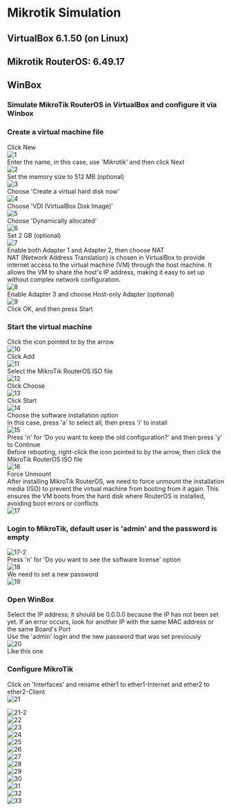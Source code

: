 # Mikrotik Simulation
## VirtualBox 6.1.50 (on Linux)
## Mikrotik RouterOS: 6.49.17
## WinBox

### Simulate MikroTik RouterOS in VirtualBox and configure it via Winbox  

### Create a virtual machine file
Click New  
![1](https://github.com/user-attachments/assets/c6c9406f-7b0a-4bca-8428-d5df4db73ee6)  
Enter the name, in this case, use 'Mikrotik' and then click Next  
![2](https://github.com/user-attachments/assets/3f8a897b-0e16-4374-a1c5-016921354886)  
Set the memory size to 512 MB (optional)  
![3](https://github.com/user-attachments/assets/fb0393f5-c1e1-43a4-8d8e-0c55941435ad)  
Choose 'Create a virtual hard disk now'  
![4](https://github.com/user-attachments/assets/5c116f95-8b96-42e2-a416-17c0ffa76016)  
Choose 'VDI (VirtualBox Disk Image)'  
![5](https://github.com/user-attachments/assets/04c9fb74-eb1a-4712-88a8-22c29f7f3739)  
Choose 'Dynamically allocated'  
![6](https://github.com/user-attachments/assets/1efe0d84-ec6f-41e1-a756-03ea72672cab)  
Set 2 GB (optional)  
![7](https://github.com/user-attachments/assets/862cc3b5-6123-469b-936d-85233bf7e88d)  
Enable both Adapter 1 and Adapter 2, then choose NAT  
NAT (Network Address Translation) is chosen in VirtualBox to provide internet access to the virtual machine (VM) through the host machine. It allows the VM to share the host's IP address, making it easy to set up without complex network configuration.  
![8](https://github.com/user-attachments/assets/7cbda8ed-56ae-4610-b1bb-6cd11c701576)  
Enable Adapter 3 and choose Host-only Adapter (optional)  
![9](https://github.com/user-attachments/assets/4595c055-7369-4a4d-ae22-bb839354a97d)  
Click OK, and then press Start  
### Start the virtual machine
Click the icon pointed to by the arrow  
![10](https://github.com/user-attachments/assets/e1cd91cf-48bb-4834-a91c-dc6fc8d7c979)  
Click Add  
![11](https://github.com/user-attachments/assets/c3cca75b-71d2-4773-992e-d7b177d1c8d4)  
Select the MikroTik RouterOS ISO file  
![12](https://github.com/user-attachments/assets/e98df8b7-2266-4b66-b57e-c7a02a8bd87b)  
Click Choose  
![13](https://github.com/user-attachments/assets/8598a927-16af-4fc1-9c37-9b51e30f305a)  
Click Start  
![14](https://github.com/user-attachments/assets/c59b3d5d-2e29-4457-8674-1e76a76e1ee0)  
Choose the software installation option  
In this case, press 'a' to select all, then press 'i' to install  
![15](https://github.com/user-attachments/assets/dfd7d6a6-a345-414f-a05c-8114424694eb)  
Press 'n' for 'Do you want to keep the old configuration?' and then press 'y' to Continue  
Before rebooting, right-click the icon pointed to by the arrow, then click the MikroTik RouterOS ISO file  
![16](https://github.com/user-attachments/assets/6abec516-53a2-4bb5-bff8-c4e36b06b6a8)  
Force Unmount  
After installing MikroTik RouterOS, we need to force unmount the installation media (ISO) to prevent the virtual machine from booting from it again. This ensures the VM boots from the hard disk where RouterOS is installed, avoiding boot errors or conflicts  
![17](https://github.com/user-attachments/assets/4fdc2650-f1ce-40bb-b0f9-3e0ebe7b0cb2)  
### Login to MikroTik, default user is 'admin' and the password is empty  
![17-2](https://github.com/user-attachments/assets/cfaec642-037a-44d1-9fd6-f53aa91264e1)  
Press 'n' for 'Do you want to see the software license' option  
![18](https://github.com/user-attachments/assets/5811a267-f1d7-4cbe-b0bc-99b0d1204d4f)  
We need to set a new password  
![19](https://github.com/user-attachments/assets/ebd1f1c5-6f25-4ec6-af9f-aacd23fb8cd3)  
### Open WinBox  
Select the IP address; it should be 0.0.0.0 because the IP has not been set yet. If an error occurs, look for another IP with the same MAC address or the same Board's Port  
Use the 'admin' login and the new password that was set previously  
![20](https://github.com/user-attachments/assets/680772b6-63c4-4ffb-9b04-891ce13c8ee0)  
Like this one  
### Configure MikroTik  
Click on 'Interfaces' and rename ether1 to ether1-Internet and ether2 to ether2-Client  
![21](https://github.com/user-attachments/assets/f00aafc2-eeb0-4c82-9678-2e2f87295ba1)  
  
![21-2](https://github.com/user-attachments/assets/7eb3a0e6-703c-4aab-adad-a181d4eeb241)  
![22](https://github.com/user-attachments/assets/6aa0dda5-50a9-457e-8baa-f9bebce51ec8)  
![23](https://github.com/user-attachments/assets/3499c175-01e7-448b-b034-07887302e2b1)  
![24](https://github.com/user-attachments/assets/6e7d39a3-8045-48fb-9c84-23274c09e751)  
![25](https://github.com/user-attachments/assets/8baefd96-75f4-4a04-bd0c-a10fc6feba9e)  
![26](https://github.com/user-attachments/assets/1e9efcb5-a58b-4d54-ab50-856c8a242406)  
![27](https://github.com/user-attachments/assets/23a35bda-06c9-4951-8d39-e05d03bf5c0e)  
![28](https://github.com/user-attachments/assets/e81104f6-d088-4ecb-b170-f69465944c39)  
![29](https://github.com/user-attachments/assets/dc39ea82-59f3-4996-88dd-22d89ab6d093)  
![30](https://github.com/user-attachments/assets/a7fe8036-2a62-4fd8-b927-adb8c6d0ac84)  
![31](https://github.com/user-attachments/assets/81e2bde8-58cd-489f-9711-c5821df844ad)  
![32](https://github.com/user-attachments/assets/1e0deb10-9f4d-4366-a5e7-5f9d446ea58d)  
![33](https://github.com/user-attachments/assets/02c47b34-a26b-4914-828d-a8acbc2d0fa5)  
  
